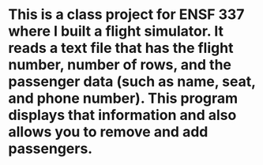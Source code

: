 # This is a class project for ENSF 337 where I built a flight simulator. It reads a text file that has the flight number, number of rows, and the passenger data (such as name, seat, and phone number). This program displays that information and also allows you to remove and add passengers.
